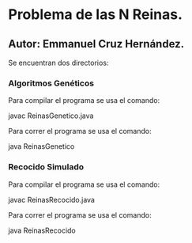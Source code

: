 # Problema de las N Reinas.

## Autor: Emmanuel Cruz Hernández.

Se encuentran dos directorios:

### Algoritmos Genéticos

Para compilar el programa se usa el comando:

javac ReinasGenetico.java

Para correr el programa se usa el comando:

java ReinasGenetico



### Recocido Simulado

Para compilar el programa se usa el comando:

javac ReinasRecocido.java

Para correr el programa se usa el comando:

java ReinasRecocido
